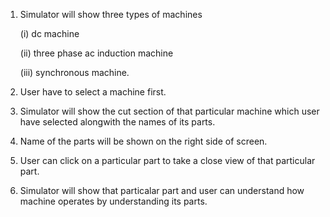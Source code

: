 1. Simulator will show three types of machines 

   (i) dc machine
   
     (ii) three phase ac induction machine
  
      (iii) synchronous machine.

2. User have to select a machine first.

3. Simulator will show the cut section of that particular machine which user have selected alongwith the names of its parts.

4. Name of the parts will be shown on the right side of screen.

5. User can click on a particular part to take a close view of that particular part.

6. Simulator will show that particalar part and user can understand how machine operates by understanding its parts.
  
